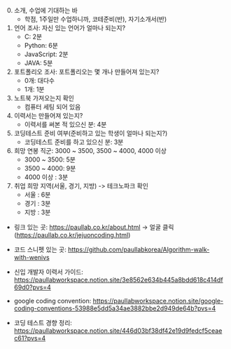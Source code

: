 0. 소개, 수업에 기대하는 바
   * 학점, 1주일만 수업하니까, 코테준비(반), 자기소개서(반)
1. 언어 조사: 자신 있는 언어가 얼마나 되는지?
   * C: 2분
   * Python: 6분
   * JavaScript: 2분
   * JAVA: 5분
2. 포트폴리오 조사: 포트폴리오는 몇 개나 만들어져 있는지?
   * 0개: 대다수
   * 1개: 1분
3. 노트북 가져오는지 확인
   * 컴퓨터 세팅 되어 있음
4. 이력서는 만들어져 있는지?
   * 이력서를 써본 적 있으신 분: 4분 
5. 코딩테스트 준비 여부(준비하고 있는 학생이 얼마나 되는지?)
   * 코딩테스트 준비를 하고 있으신 분: 3분
6. 희망 연봉 직군: 3000 ~ 3500, 3500 ~ 4000, 4000 이상
   * 3000 ~ 3500: 5분
   * 3500 ~ 4000: 9분
   * 4000 이상 : 3분
7. 취업 희망 지역(서울, 경기, 지방) -> 테크노파크 확인
   * 서울 : 6분
   * 경기 : 3분
   * 지방 : 3분

* 링크 있는 곳: https://paullab.co.kr/about.html -> 얼굴 클릭(https://paullab.co.kr/jejuoncoding.html)

* 코드 스니펫 있는 곳: https://github.com/paullabkorea/Algorithm-walk-with-wenivs
 
* 신입 개발자 이력서 가이드: https://paullabworkspace.notion.site/3e8562e634b445a8bdd618c414df69d0?pvs=4

* google coding convention: https://paullabworkspace.notion.site/google-coding-conventions-53988e5dd5a34ae3882bbe2d949de64b?pvs=4

* 코딩 테스트 경향 정리: https://paullabworkspace.notion.site/446d03bf38df42e19d9fedcf5ceaec61?pvs=4
